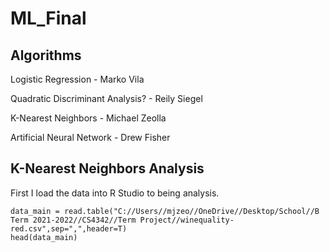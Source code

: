 # ML_Final


## Algorithms

Logistic Regression - Marko Vila

Quadratic Discriminant Analysis? - Reily Siegel

K-Nearest Neighbors - Michael Zeolla

Artificial Neural Network - Drew Fisher


## K-Nearest Neighbors Analysis

First I load the data into R Studio to being analysis.

```
data_main = read.table("C://Users//mjzeo//OneDrive//Desktop/School//B Term 2021-2022//CS4342//Term Project//winequality-red.csv",sep=",",header=T)
head(data_main)
```
